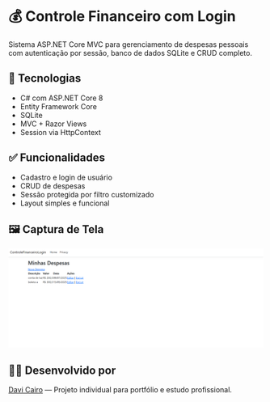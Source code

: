# 💰 Controle Financeiro com Login

Sistema ASP.NET Core MVC para gerenciamento de despesas pessoais com autenticação por sessão, banco de dados SQLite e CRUD completo.

## 🔧 Tecnologias

- C# com ASP.NET Core 8
- Entity Framework Core
- SQLite
- MVC + Razor Views
- Session via HttpContext

## ✅ Funcionalidades

- Cadastro e login de usuário
- CRUD de despesas
- Sessão protegida por filtro customizado
- Layout simples e funcional

## 🖼️ Captura de Tela

![screenshot](wwwroot/assets/captura.png)

## 👨‍💻 Desenvolvido por

[Davi Cairo](https://github.com/dcair2024) — Projeto individual para portfólio e estudo profissional.
